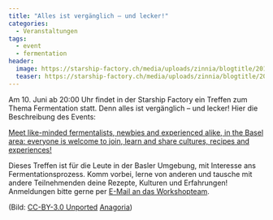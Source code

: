 ```yaml
---
title: "Alles ist vergänglich – und lecker!"
categories:
  - Veranstaltungen
tags:
  - event
  - fermentation
header:
  image: https://starship-factory.ch/media/uploads/zinnia/blogtitle/2012-02-Theobroma_cacao_fermentation_equipment_anagoria.JPG 
  teaser: https://starship-factory.ch/media/uploads/zinnia/blogtitle/2012-02-Theobroma_cacao_fermentation_equipment_anagoria.JPG 
---
```


Am 10. Juni ab 20:00 Uhr findet in der Starship Factory ein Treffen zum Thema Fermentation statt. Denn alles ist vergänglich – und lecker! Hier die Beschreibung des Events:

[Meet like-minded fermentalists, newbies and experienced alike, in the Basel area: everyone is welcome to join, learn and share cultures, recipes and experiences!](https://starship-factory.ch/workshops/fermentationstreffen/)

Dieses Treffen ist für die Leute in der Basler Umgebung, mit Interesse ans Fermentationsprozess. Komm vorbei, lerne von anderen und tausche mit andere Teilnehmenden deine Rezepte, Kulturen und Erfahrungen! Anmeldungen bitte gerne per [E-Mail an das Workshopteam](mailto:workshops@lists.starship-factory.ch?subject=Ich%20m%C3%B6chte%20gerne%20am%20Fermentationstreffen%20teil%20nehmen&body=Liebes%20Workshopteam%2C%0A%0AIch%20m%C3%B6chte%20bitte%20gerne%20am%20Fermentationstreffen%20am%2010.%20Juni%20teilnehmen.%20Ich%20werde%20mit%20n%20weiteren%20Personen%20teilnehmen%20und%20nicht%20zutreffendes%20streichen.%0A%0ALiebe%20Gr%C3%BCsse%2C%0A).

(Bild: [CC-BY-3.0 Unported](https://creativecommons.org/licenses/by/3.0/deed.en) [Anagoria](https://commons.wikimedia.org/wiki/User:Anagoria))
